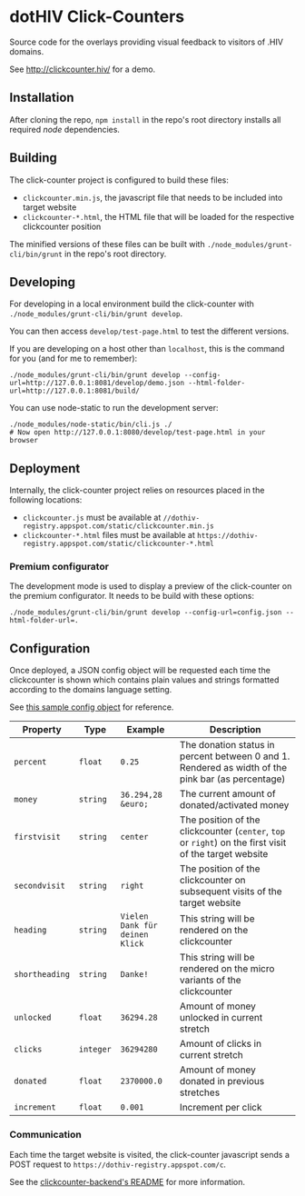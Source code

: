 # dotHIV Click-Counters

Source code for the overlays providing visual feedback to visitors of .HIV domains.

See http://clickcounter.hiv/ for a demo.

## Installation

After cloning the repo, `npm install` in the repo's root directory installs all required *node* dependencies.

## Building

The click-counter project is configured to build these files:
 - `clickcounter.min.js`, the javascript file that needs to be included into target website
 - `clickcounter-*.html`, the HTML file that will be loaded for the respective clickcounter position

The minified versions of these files can be built with `./node_modules/grunt-cli/bin/grunt` in the repo's root directory.

## Developing

For developing in a local environment build the click-counter with `./node_modules/grunt-cli/bin/grunt develop`.

You can then access `develop/test-page.html` to test the different versions.

If you are developing on a host other than `localhost`, this is the command for you (and for me to remember):

    ./node_modules/grunt-cli/bin/grunt develop --config-url=http://127.0.0.1:8081/develop/demo.json --html-folder-url=http://127.0.0.1:8081/build/
    
You can use node-static to run the development server:

    ./node_modules/node-static/bin/cli.js ./
    # Now open http://127.0.0.1:8080/develop/test-page.html in your browser

## Deployment

Internally, the click-counter project relies on resources placed in the following locations:
 - `clickcounter.js` must be available at `//dothiv-registry.appspot.com/static/clickcounter.min.js`
 - `clickcounter-*.html` files must be available at `https://dothiv-registry.appspot.com/static/clickcounter-*.html`
 
### Premium configurator

The development mode is used to display a preview of the click-counter on the premium configurator. It needs to be build with these options:

    ./node_modules/grunt-cli/bin/grunt develop --config-url=config.json --html-folder-url=.

## Configuration

Once deployed, a JSON config object will be requested each time the clickcounter is shown which contains plain values
and strings formatted according to the domains language setting.

See [this sample config object](src/demo.json) for reference.

| Property       | Type      | Example                        | Description                                                                                            |
|----------------|-----------|--------------------------------|--------------------------------------------------------------------------------------------------------|
| `percent`      | `float`   | `0.25`                         | The donation status in percent between 0 and 1. Rendered as width of the pink bar (as percentage)      |
| `money`        | `string`  | `36.294,28 &euro;`             | The current amount of donated/activated money                                                          |
| `firstvisit`   | `string`  | `center`                       | The position of the clickcounter (`center`, `top` or `right`) on the first visit of the target website |
| `secondvisit`  | `string`  | `right`                        | The position of the clickcounter on subsequent visits of the target website                            |
| `heading`      | `string`  | `Vielen Dank für deinen Klick` | This string will be rendered on the clickcounter                                                       |
| `shortheading` | `string`  | `Danke!`                       | This string will be rendered on the micro variants of the clickcounter                                 |
| `unlocked`     | `float`   | `36294.28`                     | Amount of money unlocked in current stretch                                                            |
| `clicks`       | `integer` | `36294280`                     | Amount of clicks in current stretch                                                                    |
| `donated`      | `float`   | `2370000.0`                    | Amount of money donated in previous stretches                                                          |
| `increment`    | `float`   | `0.001`                        | Increment per click                                                                                    |

### Communication

Each time the target website is visited, the click-counter javascript sends a POST request to `https://dothiv-registry.appspot.com/c`.

See the [clickcounter-backend's README](https://github.com/dothiv/clickcounter-backend/blob/master/README.md ) for more information.
